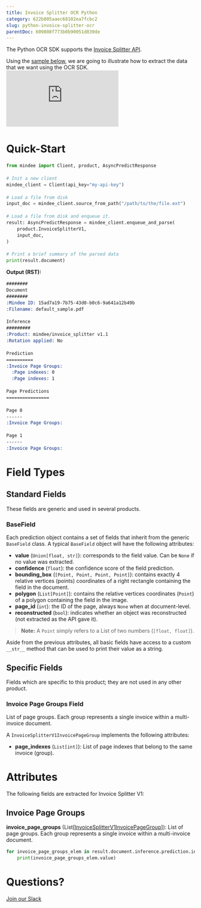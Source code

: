 ```yaml
---
title: Invoice Splitter OCR Python
category: 622b805aaec68102ea7fcbc2
slug: python-invoice-splitter-ocr
parentDoc: 609808f773b0b90051d839de
---
```

The Python OCR SDK supports the [Invoice Splitter API](https://platform.mindee.com/mindee/invoice_splitter).

Using the [sample below](https://github.com/mindee/client-lib-test-data/blob/main/products/invoice_splitter/default_sample.pdf), we are going to illustrate how to extract the data that we want using the OCR SDK.
![Invoice Splitter sample](https://github.com/mindee/client-lib-test-data/blob/main/products/invoice_splitter/default_sample.pdf?raw=true)

# Quick-Start
```py
from mindee import Client, product, AsyncPredictResponse

# Init a new client
mindee_client = Client(api_key="my-api-key")

# Load a file from disk
input_doc = mindee_client.source_from_path("/path/to/the/file.ext")

# Load a file from disk and enqueue it.
result: AsyncPredictResponse = mindee_client.enqueue_and_parse(
    product.InvoiceSplitterV1,
    input_doc,
)

# Print a brief summary of the parsed data
print(result.document)

```

**Output (RST):**
```rst
########
Document
########
:Mindee ID: 15ad7a19-7b75-43d0-b0c6-9a641a12b49b
:Filename: default_sample.pdf

Inference
#########
:Product: mindee/invoice_splitter v1.1
:Rotation applied: No

Prediction
==========
:Invoice Page Groups:
  :Page indexes: 0
  :Page indexes: 1

Page Predictions
================

Page 0
------
:Invoice Page Groups:

Page 1
------
:Invoice Page Groups:
```

# Field Types
## Standard Fields
These fields are generic and used in several products.

### BaseField
Each prediction object contains a set of fields that inherit from the generic `BaseField` class.
A typical `BaseField` object will have the following attributes:

* **value** (`Union[float, str]`): corresponds to the field value. Can be `None` if no value was extracted.
* **confidence** (`float`): the confidence score of the field prediction.
* **bounding_box** (`[Point, Point, Point, Point]`): contains exactly 4 relative vertices (points) coordinates of a right rectangle containing the field in the document.
* **polygon** (`List[Point]`): contains the relative vertices coordinates (`Point`) of a polygon containing the field in the image.
* **page_id** (`int`): the ID of the page, always `None` when at document-level.
* **reconstructed** (`bool`): indicates whether an object was reconstructed (not extracted as the API gave it).

> **Note:** A `Point` simply refers to a List of two numbers (`[float, float]`).


Aside from the previous attributes, all basic fields have access to a custom `__str__` method that can be used to print their value as a string.

## Specific Fields
Fields which are specific to this product; they are not used in any other product.

### Invoice Page Groups Field
List of page groups. Each group represents a single invoice within a multi-invoice document.

A `InvoiceSplitterV1InvoicePageGroup` implements the following attributes:

* **page_indexes** (`List[int]`): List of page indexes that belong to the same invoice (group).

# Attributes
The following fields are extracted for Invoice Splitter V1:

## Invoice Page Groups
**invoice_page_groups** (List[[InvoiceSplitterV1InvoicePageGroup](#invoice-page-groups-field)]): List of page groups. Each group represents a single invoice within a multi-invoice document.

```py
for invoice_page_groups_elem in result.document.inference.prediction.invoice_page_groups:
    print(invoice_page_groups_elem.value)
```

# Questions?
[Join our Slack](https://join.slack.com/t/mindee-community/shared_invite/zt-2d0ds7dtz-DPAF81ZqTy20chsYpQBW5g)
